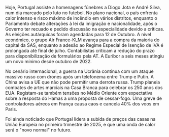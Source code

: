 Hoje, Portugal assiste a homenagens fúnebres a Diogo Jota e André Silva, num dia marcado pelo luto no futebol. No plano nacional, o país enfrenta calor intenso e risco máximo de incêndio em vários distritos, enquanto o Parlamento debate alterações à lei da imigração e nacionalidade, após o Governo ter recuado e pedido discussão na especialidade devido a críticas. As eleições autárquicas foram agendadas para 12 de Outubro. A nível económico, o grupo Air France-KLM avança para a compra da maioria do capital da SAS, enquanto a adesão ao Regime Especial de Isenção de IVA é prolongada até final de julho. Contabilistas criticam a redução do prazo para disponibilização de formulários pela AT. A Euribor a seis meses atingiu um novo mínimo desde outubro de 2022.

No cenário internacional, a guerra na Ucrânia continua com um ataque massivo russo com drones após um telefonema entre Trump e Putin. A China avisa a UE que não pode permitir uma derrota russa. Trump planeia combates de artes marciais na Casa Branca para celebrar os 250 anos dos EUA. Registam-se também tensões no Médio Oriente com expectativa sobre a resposta do Hamas a uma proposta de cessar-fogo. Uma greve de controladores aéreos em França causa caos e cancela 40% dos voos em Paris.

Foi ainda noticiado que Portugal lidera a subida de preços das casas na União Europeia no primeiro trimestre de 2025, e que uma onda de calor será o "novo normal" no futuro.
